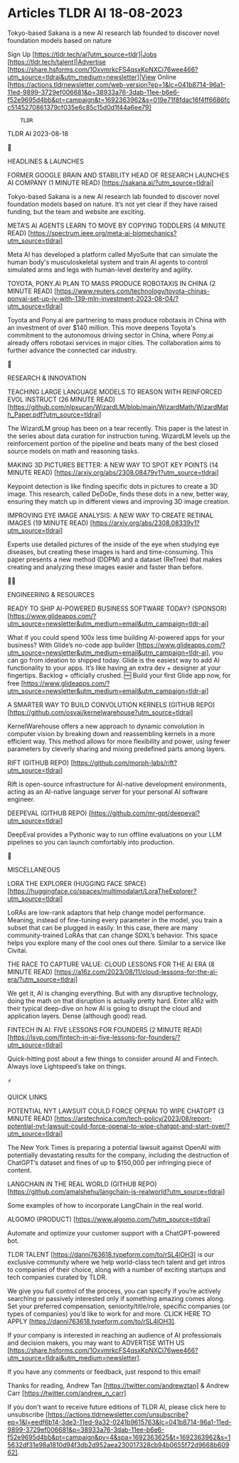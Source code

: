 # Articles TLDR AI 18-08-2023

Tokyo-based Sakana is a new AI research lab founded to discover novel
foundation models based on nature  

Sign Up [https://tldr.tech/ai?utm_source=tldr]|Jobs
[https://tldr.tech/talent]|Advertise
[https://share.hsforms.com/1OxvmrkcFS4qsxKpNXCi76wee466?utm_source=tldrai&utm_medium=newsletter]|View
Online
[https://actions.tldrnewsletter.com/web-version?ep=1&lc=041b8714-96a1-11ed-9899-3729ef006681&p=38933a76-3dab-11ee-b6e6-f52e9695d4bb&pt=campaign&t=1692363962&s=019e71f8fdac16f4ff6686fcc5145270861379cf035e6c85c15d0d1f44a6ee79]


		TLDR 

TLDR AI 2023-08-18

🚀 

HEADLINES & LAUNCHES

FORMER GOOGLE BRAIN AND STABILITY HEAD OF RESEARCH LAUNCHES AI COMPANY
(1 MINUTE READ) [https://sakana.ai/?utm_source=tldrai] 

Tokyo-based Sakana is a new AI research lab founded to discover novel
foundation models based on nature. It’s not yet clear if they have
raised funding, but the team and website are exciting. 

META’S AI AGENTS LEARN TO MOVE BY COPYING TODDLERS (4 MINUTE READ)
[https://spectrum.ieee.org/meta-ai-biomechanics?utm_source=tldrai] 

Meta AI has developed a platform called MyoSuite that can simulate the
human body's musculoskeletal system and train AI agents to control
simulated arms and legs with human-level dexterity and agility. 

TOYOTA, PONY.AI PLAN TO MASS PRODUCE ROBOTAXIS IN CHINA (2 MINUTE
READ)
[https://www.reuters.com/technology/toyota-chinas-ponyai-set-up-jv-with-139-mln-investment-2023-08-04/?utm_source=tldrai]


Toyota and Pony.ai are partnering to mass produce robotaxis in China
with an investment of over $140 million. This move deepens Toyota's
commitment to the autonomous driving sector in China, where Pony.ai
already offers robotaxi services in major cities. The collaboration
aims to further advance the connected car industry. 

🧠 

RESEARCH & INNOVATION

TEACHING LARGE LANGUAGE MODELS TO REASON WITH REINFORCED EVOL INSTRUCT
(26 MINUTE READ)
[https://github.com/nlpxucan/WizardLM/blob/main/WizardMath/WizardMath_Paper.pdf?utm_source=tldrai]


The WizardLM group has been on a tear recently. This paper is the
latest in the series about data curation for instruction tuning.
WizardLM levels up the reinforcement portion of the pipeline and beats
many of the best closed source models on math and reasoning tasks. 

MAKING 3D PICTURES BETTER: A NEW WAY TO SPOT KEY POINTS (14 MINUTE
READ) [https://arxiv.org/abs/2308.08479v1?utm_source=tldrai] 

Keypoint detection is like finding specific dots in pictures to create
a 3D image. This research, called DeDoDe, finds these dots in a new,
better way, ensuring they match up in different views and improving 3D
image creation. 

IMPROVING EYE IMAGE ANALYSIS: A NEW WAY TO CREATE RETINAL IMAGES (19
MINUTE READ) [https://arxiv.org/abs/2308.08339v1?utm_source=tldrai] 

Experts use detailed pictures of the inside of the eye when studying
eye diseases, but creating these images is hard and time-consuming.
This paper presents a new method (DDPM) and a dataset (ReTree) that
makes creating and analyzing these images easier and faster than
before. 

🧑‍💻 

ENGINEERING & RESOURCES

READY TO SHIP AI-POWERED BUSINESS SOFTWARE TODAY? (SPONSOR)
[https://www.glideapps.com/?utm_source=newsletter&utm_medium=email&utm_campaign=tldr-ai]


What if you could spend 100x less time building AI-powered apps for
your business? With Glide’s no-code app builder
[https://www.glideapps.com/?utm_source=newsletter&utm_medium=email&utm_campaign=tldr-ai],
you can go from ideation to shipped today. Glide is the easiest way to
add AI functionality to your apps. It’s like having an extra dev +
designer at your fingertips. Backlog = officially crushed.
🆓 Build your first Glide app now, for free
[https://www.glideapps.com/?utm_source=newsletter&utm_medium=email&utm_campaign=tldr-ai]

A SMARTER WAY TO BUILD CONVOLUTION KERNELS (GITHUB REPO)
[https://github.com/osvai/kernelwarehouse?utm_source=tldrai] 

KernelWarehouse offers a new approach to dynamic convolution in
computer vision by breaking down and reassembling kernels in a more
efficient way. This method allows for more flexibility and power,
using fewer parameters by cleverly sharing and mixing predefined parts
among layers. 

RIFT (GITHUB REPO)
[https://github.com/morph-labs/rift?utm_source=tldrai] 

Rift is open-source infrastructure for AI-native development
environments, acting as an AI-native language server for your personal
AI software engineer. 

DEEPEVAL (GITHUB REPO)
[https://github.com/mr-gpt/deepeval?utm_source=tldrai] 

DeepEval provides a Pythonic way to run offline evaluations on your
LLM pipelines so you can launch comfortably into production. 

🎁 

MISCELLANEOUS

LORA THE EXPLORER (HUGGING FACE SPACE)
[https://huggingface.co/spaces/multimodalart/LoraTheExplorer?utm_source=tldrai]


LoRAs are low-rank adaptors that help change model performance.
Meaning, instead of fine-tuning every parameter in the model, you
train a subset that can be plugged in easily. In this case, there are
many community-trained LoRAs that can change SDXL’s behavior. This
space helps you explore many of the cool ones out there. Similar to a
service like Civitai. 

THE RACE TO CAPTURE VALUE: CLOUD LESSONS FOR THE AI ERA (8 MINUTE
READ)
[https://a16z.com/2023/08/11/cloud-lessons-for-the-ai-era/?utm_source=tldrai]


We get it, AI is changing everything. But with any disruptive
technology, doing the math on that disruption is actually pretty hard.
Enter a16z with their typical deep-dive on how AI is going to disrupt
the cloud and application layers. Dense (although good) read. 

FINTECH IN AI: FIVE LESSONS FOR FOUNDERS (2 MINUTE READ)
[https://lsvp.com/fintech-in-ai-five-lessons-for-founders/?utm_source=tldrai]


Quick-hitting post about a few things to consider around AI and
Fintech. Always love Lightspeed’s take on things. 

⚡ 

QUICK LINKS

POTENTIAL NYT LAWSUIT COULD FORCE OPENAI TO WIPE CHATGPT (3 MINUTE
READ)
[https://arstechnica.com/tech-policy/2023/08/report-potential-nyt-lawsuit-could-force-openai-to-wipe-chatgpt-and-start-over/?utm_source=tldrai]


The New York Times is preparing a potential lawsuit against OpenAI
with potentially devastating results for the company, including the
destruction of ChatGPT’s dataset and fines of up to $150,000 per
infringing piece of content. 

LANGCHAIN IN THE REAL WORLD (GITHUB REPO)
[https://github.com/amalshehu/langchain-js-realworld?utm_source=tldrai]


Some examples of how to incorporate LangChain in the real world. 

ALGOMO (PRODUCT) [https://www.algomo.com/?utm_source=tldrai] 

Automate and optimize your customer support with a ChatGPT-powered
bot. 

TLDR TALENT [https://danni763618.typeform.com/to/rSL4lOH3] is our
exclusive community where we help world-class tech talent and get
intros to companies of their choice, along with a number of exciting
startups and tech companies curated by TLDR.

We give you full control of the process, you can specify if you’re
actively searching or passively interested only if something amazing
comes along. Set your preferred compensation, seniority/title/role,
specific companies (or types of companies) you’d like to work for
and more. CLICK HERE TO APPLY
[https://danni763618.typeform.com/to/rSL4lOH3].

If your company is interested in reaching an audience of AI
professionals and decision makers, you may want to ADVERTISE WITH US
[https://share.hsforms.com/1OxvmrkcFS4qsxKpNXCi76wee466?utm_source=tldrai&utm_medium=newsletter].


If you have any comments or feedback, just respond to this email! 

Thanks for reading, 
Andrew Tan [https://twitter.com/andrewztan] & Andrew Carr
[https://twitter.com/andrew_n_carr] 

If you don't want to receive future editions of TLDR AI, please click
here to unsubscribe
[https://actions.tldrnewsletter.com/unsubscribe?ep=1&l=eedf6b14-3de3-11ed-9a32-0241b9615763&lc=041b8714-96a1-11ed-9899-3729ef006681&p=38933a76-3dab-11ee-b6e6-f52e9695d4bb&pt=campaign&pv=4&spa=1692363625&t=1692363962&s=15632df31e98a1810d94f3db2d952aea230017328cb94b0655f72d9668b60962].